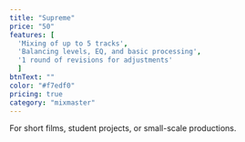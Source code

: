 ```yaml
---
title: "Supreme"
price: "50"
features: [
  'Mixing of up to 5 tracks', 
  'Balancing levels, EQ, and basic processing', 
  '1 round of revisions for adjustments'
  ]
btnText: ""
color: "#f7edf0"
pricing: true
category: "mixmaster"
---
```


For short films, student projects, or small-scale productions.